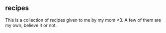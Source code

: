 ## recipes

This is a collection of recipes given to me by my mom <3.
A few of them are my own, believe it or not.
